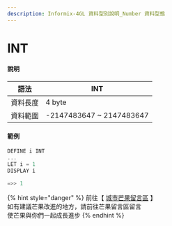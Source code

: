 ```yaml
---
description: Informix-4GL 資料型別說明_Number 資料型態
---
```


# INT

#### 說明

| 語法   | INT                       |
| ---- | ------------------------- |
| 資料長度 | 4 byte                    |
| 資料範圍 | -2147483647 \~ 2147483647 |

#### 範例

```objectivec
DEFINE i INT
...
LET i = 1
DISPLAY i

=>> 1
```

{% hint style="danger" %}
前往【 [城市芒果留言區](https://give0714.pixnet.net/blog/post/46110031-informix-4gl-%E7%B0%A1%E5%96%AE%E8%B3%87%E6%96%99%E5%9E%8B%E5%88%A5%E3%80%8A-numeric-data-%E3%80%8B\(-%E4%B8%89-\)) 】\
如有建議芒果改進的地方，請前往芒果留言區留言\
使芒果與你們一起成長進步
{% endhint %}
